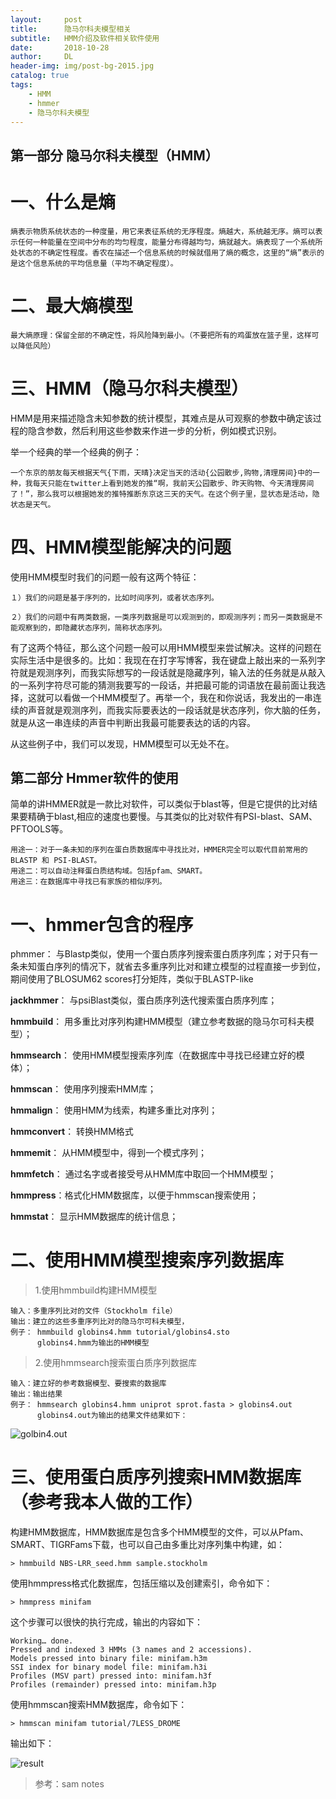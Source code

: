 ```yaml
---
layout:     post
title:      隐马尔科夫模型相关
subtitle:   HMM介绍及软件相关软件使用
date:       2018-10-28
author:     DL
header-img: img/post-bg-2015.jpg
catalog: true
tags:
    - HMM
    - hmmer
    - 隐马尔科夫模型
---
```


## 第一部分 隐马尔科夫模型（HMM）

# 一、什么是熵

	熵表示物质系统状态的一种度量，用它来表征系统的无序程度。熵越大，系统越无序。熵可以表示任何一种能量在空间中分布的均匀程度，能量分布得越均匀，熵就越大。熵表现了一个系统所处状态的不确定性程度。香农在描述一个信息系统的时候就借用了熵的概念，这里的“熵”表示的是这个信息系统的平均信息量（平均不确定程度）。

# 二、最大熵模型
	
	最大熵原理：保留全部的不确定性，将风险降到最小。（不要把所有的鸡蛋放在篮子里，这样可以降低风险）

# 三、HMM（隐马尔科夫模型）
	
HMM是用来描述隐含未知参数的统计模型，其难点是从可观察的参数中确定该过程的隐含参数，然后利用这些参数来作进一步的分析，例如模式识别。
	
举一个经典的举一个经典的例子：	
	
	一个东京的朋友每天根据天气{下雨，天晴}决定当天的活动{公园散步,购物,清理房间}中的一种，我每天只能在twitter上看到她发的推“啊，我前天公园散步、昨天购物、今天清理房间了！”，那么我可以根据她发的推特推断东京这三天的天气。在这个例子里，显状态是活动，隐状态是天气。
	

# 四、HMM模型能解决的问题

使用HMM模型时我们的问题一般有这两个特征：

	１）我们的问题是基于序列的，比如时间序列，或者状态序列。

	２）我们的问题中有两类数据，一类序列数据是可以观测到的，即观测序列；而另一类数据是不能观察到的，即隐藏状态序列，简称状态序列。
有了这两个特征，那么这个问题一般可以用HMM模型来尝试解决。这样的问题在实际生活中是很多的。比如：我现在在打字写博客，我在键盘上敲出来的一系列字符就是观测序列，而我实际想写的一段话就是隐藏序列，输入法的任务就是从敲入的一系列字符尽可能的猜测我要写的一段话，并把最可能的词语放在最前面让我选择，这就可以看做一个HMM模型了。再举一个，我在和你说话，我发出的一串连续的声音就是观测序列，而我实际要表达的一段话就是状态序列，你大脑的任务，就是从这一串连续的声音中判断出我最可能要表达的话的内容。

从这些例子中，我们可以发现，HMM模型可以无处不在。


## 第二部分 Hmmer软件的使用

简单的讲HMMER就是一款比对软件，可以类似于blast等，但是它提供的比对结果要精确于blast,相应的速度也要慢。与其类似的比对软件有PSI-blast、SAM、PFTOOLS等。

	用途一：对于一条未知的序列在蛋白质数据库中寻找比对，HMMER完全可以取代目前常用的BLASTP 和 PSI-BLAST。
	用途二：可以自动注释蛋白质结构域。包括pfam、SMART。
	用途三：在数据库中寻找已有家族的相似序列。

# 一、hmmer包含的程序
phmmer： 与Blastp类似，使用一个蛋白质序列搜索蛋白质序列库；对于只有一条未知蛋白序列的情况下，就省去多重序列比对和建立模型的过程直接一步到位，期间使用了BLOSUM62 scores打分矩阵，类似于BLASTP-like

**jackhmmer**： 与psiBlast类似，蛋白质序列迭代搜索蛋白质序列库；
	

**hmmbuild**： 用多重比对序列构建HMM模型（建立参考数据的隐马尔可科夫模型）；

**hmmsearch**： 使用HMM模型搜索序列库（在数据库中寻找已经建立好的模体）；

**hmmscan**： 使用序列搜索HMM库；

**hmmalign**： 使用HMM为线索，构建多重比对序列；

**hmmconvert**： 转换HMM格式
	
**hmmemit**： 从HMM模型中，得到一个模式序列；

**hmmfetch**： 通过名字或者接受号从HMM库中取回一个HMM模型；

**hmmpress**：格式化HMM数据库，以便于hmmscan搜索使用；

**hmmstat**： 显示HMM数据库的统计信息；

# 二、使用HMM模型搜索序列数据库

> 1.使用hmmbuild构建HMM模型

	输入：多重序列比对的文件（Stockholm file）
	输出：建立的这些多重序列比对的隐马尔可科夫模型，
	例子： hmmbuild globins4.hmm tutorial/globins4.sto
		  globins4.hmm为输出的HMM模型

> 2.使用hmmsearch搜索蛋白质序列数据库
	
	输入：建立好的参考数据模型、要搜索的数据库
	输出：输出结果
	例子： hmmsearch globins4.hmm uniprot sprot.fasta > globins4.out
	      globins4.out为输出的结果文件结果如下：
![golbin4.out](https://s1.ax1x.com/2018/10/28/igepjJ.jpg)

# 三、使用蛋白质序列搜索HMM数据库（参考我本人做的工作）
构建HMM数据库，HMM数据库是包含多个HMM模型的文件，可以从Pfam、SMART、TIGRFams下载，也可以自己由多重比对序列集中构建，如：
	
	> hmmbuild NBS-LRR_seed.hmm sample.stockholm

使用hmmpress格式化数据库，包括压缩以及创建索引，命令如下：

	> hmmpress minifam
这个步骤可以很快的执行完成，输出的内容如下：

	Working… done.
	Pressed and indexed 3 HMMs (3 names and 2 accessions).
	Models pressed into binary file: minifam.h3m
	SSI index for binary model file: minifam.h3i
	Profiles (MSV part) pressed into: minifam.h3f
	Profiles (remainder) pressed into: minifam.h3p
使用hmmscan搜索HMM数据库，命令如下：

	> hmmscan minifam tutorial/7LESS_DROME
输出如下：

![result](https://s1.ax1x.com/2018/10/28/igenjH.jpg)


>参考：sam notes
